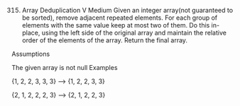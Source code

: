 315. Array Deduplication V
Medium
Given an integer array(not guaranteed to be sorted), remove adjacent repeated elements. For each group of elements with the same value keep at most two of them. Do this in-place, using the left side of the original array and maintain the relative order of the elements of the array. Return the final array.

Assumptions

The given array is not null
Examples

{1, 2, 2, 3, 3, 3} --> {1, 2, 2, 3, 3}

{2, 1, 2, 2, 2, 3} --> {2, 1, 2, 2, 3}  
